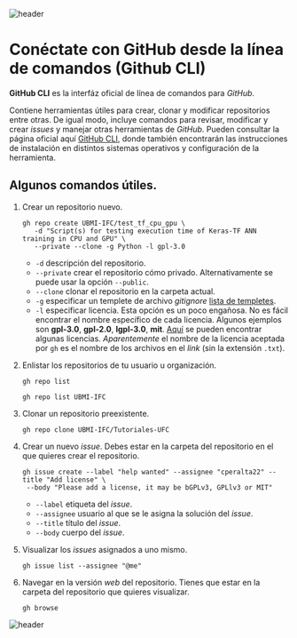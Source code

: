 
![header](/Tutoriales-IFC/assets/header.png)





































# Conéctate con GitHub desde la línea de comandos (Github CLI)

__GitHub CLI__ es la interfáz oficial de línea de comandos para _GitHub_.

Contiene herramientas útiles para crear, clonar y modificar repositorios entre otras. De igual
modo, incluye comandos para revisar, modificar y crear _issues_ y manejar otras herramientas
de _GitHub_. Pueden consultar la página oficial aquí [GitHub CLI](https://cli.github.com/), donde
también encontrarán las instrucciones de instalación en distintos sistemas operativos y 
configuración de la herramienta.


## Algunos comandos útiles.

1. Crear un repositorio nuevo.

   ```
   gh repo create UBMI-IFC/test_tf_cpu_gpu \
      -d "Script(s) for testing execution time of Keras-TF ANN training in CPU and GPU" \
	  --private --clone -g Python -l gpl-3.0
   ```
   
   - `-d` descripción del repositorio.
   - `--private` crear el repositorio cómo privado. Alternativamente se puede usar la 
     opción `--public`.
   - `--clone` clonar el repositorio en la carpeta actual.
   - `-g` especificar un templete de archivo *gitignore*
     [lista de templetes](https://github.com/github/gitignore).
   - `-l` especificar licencia. Esta opción es un poco engañosa. No es fácil encontrar
     el nombre específico de cada licencia. Algunos ejemplos son **gpl-3.0**, **gpl-2.0**,
	 **lgpl-3.0**, **mit**. [Aquí](https://github.com/github/choosealicense.com/tree/gh-pages/_licenses) se pueden encontrar algunas licencias. *Aparentemente* el nombre de la licencia 
	 aceptada por `gh` es el nombre de los archivos en el *link* (sin la extensión `.txt`).
   


2. Enlistar los repositorios de tu usuario u organización.

   ```
   gh repo list
   ```
   
   ```
   gh repo list UBMI-IFC
   ```

3. Clonar un repositorio preexistente.

   ```
   gh repo clone UBMI-IFC/Tutoriales-UFC
   ```
   
4. Crear un nuevo _issue_. Debes estar en la carpeta del repositorio en el que quieres crear
   el repositorio.
   
   ```
   gh issue create --label "help wanted" --assignee "cperalta22" --title "Add license" \
    --body "Please add a license, it may be bGPLv3, GPLlv3 or MIT"
   ```
   
   - `--label` etiqueta del *issue*.
   - `--assignee` usuario al que se le asigna la solución del *issue*.
   - `--title` título del *issue*.
   - `--body` cuerpo del *issue*.
   
5. Visualizar los *issues* asignados a uno mismo.

   ```
   gh issue list --assignee "@me"
   ```

6. Navegar en la versión *web* del repositorio. Tienes que estar en la carpeta del repositorio que
   quieres visualizar.
   
   ```
   gh browse
   ```























![header](/Tutoriales-IFC/assets/header.png)


